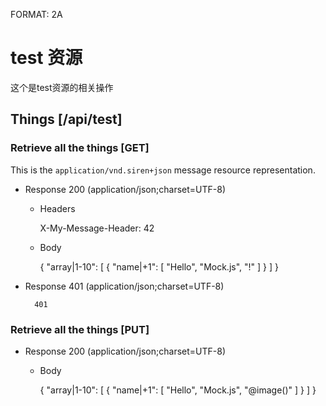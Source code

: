 FORMAT: 2A

# test 资源

这个是test资源的相关操作

## Things [/api/test]

### Retrieve all the things [GET]

This is the `application/vnd.siren+json` message resource representation.

+ Response 200 (application/json;charset=UTF-8)

    + Headers

        X-My-Message-Header: 42

    + Body

        {
            "array|1-10": [
                {
                    "name|+1": [
                        "Hello",
                        "Mock.js",
                        "!"
                    ]
                }
            ]
        }

+ Response 401 (application/json;charset=UTF-8)

        401

### Retrieve all the things [PUT]

+ Response 200 (application/json;charset=UTF-8)

    + Body

        {
            "array|1-10": [
                {
                    "name|+1": [
                        "Hello",
                        "Mock.js",
                        "@image()"
                    ]
                }
            ]
        }